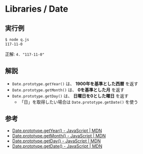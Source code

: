 Libraries / Date
===

## 実行例

```bash
$ node q.js 
117-11-0
```
正解: `4. "117-11-0"`

## 解説

* `Date.prototype.getYear()` は、 **1900年を基準とした西暦** を返す
* `Date.prototype.getMonth()` は、 **0を基準とした月** を返す
* `Date.prototype.getDay()` は、 **日曜日を0とした曜日** を返す
    * 「日」を取得したい場合は `Date.prototype.getDate()` を使う

## 参考

* [Date.prototype.getYear() - JavaScript | MDN](https://developer.mozilla.org/docs/Web/JavaScript/Reference/Global_Objects/Date/getYear)
* [Date.prototype.getMonth() - JavaScript | MDN](https://developer.mozilla.org/ja/docs/Web/JavaScript/Reference/Global_Objects/Date/getMonth)
* [Date.prototype.getDay() - JavaScript | MDN](https://developer.mozilla.org/ja/docs/Web/JavaScript/Reference/Global_Objects/Date/getDay)
* [Date.prototype.getDate() - JavaScript | MDN](https://developer.mozilla.org/ja/docs/Web/JavaScript/Reference/Global_Objects/Date/getDate)
